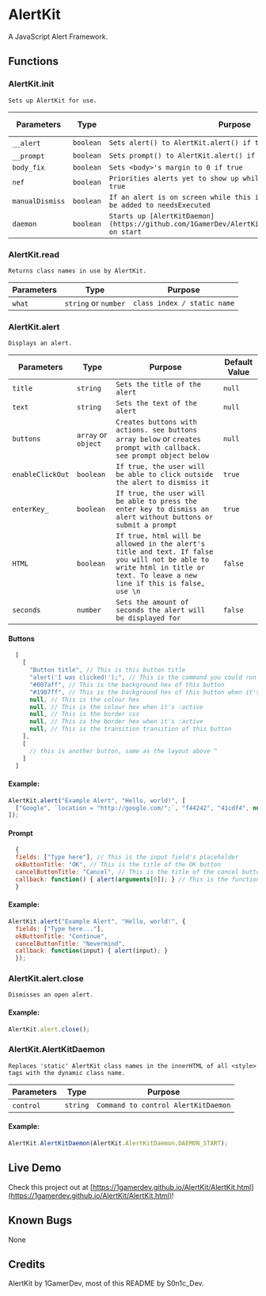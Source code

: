 # AlertKit
A JavaScript Alert Framework.

## Functions

### AlertKit.init

`Sets up AlertKit for use.`

Parameters | Type | Purpose | Default Value
---------- | ---- | ------------ | --------------
`__alert`  | `boolean` | `Sets alert() to AlertKit.alert() if true` | `false`
`__prompt`  | `boolean` | `Sets prompt() to AlertKit.alert() if true` | `false`
`body_fix` | `boolean` | `Sets <body>'s margin to 0 if true` | `true`
`nef` | `boolean` | `Priorities alerts yet to show up while delaying new alerts if true` | `false`
`manualDismiss` | `boolean` | `If an alert is on screen while this is true, new alerts will be added to needsExecuted` | `false`
`daemon` | `boolean` | `Starts up [AlertKitDaemon](https://github.com/1GamerDev/AlertKit#alertkitalertkitdaemon) on start` | `false`

### AlertKit.read

`Returns class names in use by AlertKit.`

Parameters | Type | Purpose
---------- | ---- | -------
`what`  | `string` or `number` | `class index / static name`

### AlertKit.alert

`Displays an alert.`

Parameters | Type | Purpose | Default Value
--------- | ---- | ------------ | -------------
`title` | `string` | `Sets the title of the alert` | `null`
`text`  | `string` | `Sets the text of the alert` | `null`
`buttons` | `array` or `object` | `Creates buttons with actions. see buttons array below` or `creates prompt with callback. see prompt object below` | `null`
`enableClickOut` | `boolean` | `If true, the user will be able to click outside the alert to dismiss it` | `true`
`enterKey_` | `boolean` | `If true, the user will be able to press the enter key to dismiss an alert without buttons or submit a prompt` | `true`
`HTML` | `boolean` | `If true, html will be allowed in the alert's title and text. If false you will not be able to write html in title or text. To leave a new line if this is false, use \n` | `false`
`seconds` | `number` | `Sets the amount of seconds the alert will be displayed for` | `false`

#### Buttons
```js
  [
    [
      "Button title", // This is this button title
      "alert('I was clicked!');", // This is the command you could run right when this button is clicked
      "#007aff", // This is the background hex of this button
      "#1987ff", // This is the background hex of this button when it's :active (held on to)
      null, // This is the colour hex
      null, // This is the colour hex when it's :active
      null, // This is the border css
      null, // This is the border hex when it's :active
      null, // This is the transition transition of this button
    ],
    [
      // this is another button, same as the layout above ^
    ]
  ]
```

#### Example:
```js
AlertKit.alert("Example Alert", "Hello, world!", [
  ["Google", `location = "http://google.com/";`, "f44242", "41cdf4", null, null, null, null, "250ms"]
]);
```

#### Prompt
```js
  {
  fields: ["Type here"], // This is the input field's placeholder
  okButtonTitle: "OK", // This is the title of the OK button
  cancelButtonTitle: "Cancel", // This is the title of the cancel button
  callback: function() { alert(arguments[0]); } // This is the function which handles the input
  }
```

#### Example:
```js
AlertKit.alert("Example Alert", "Hello, world!", {
  fields: ["Type here..."],
  okButtonTitle: "Continue",
  cancelButtonTitle: "Nevermind",
  callback: function(input) { alert(input); }
  });
```

### AlertKit.alert.close

`Dismisses an open alert.`

#### Example: 
```js
AlertKit.alert.close();
```

### AlertKit.AlertKitDaemon

`Replaces 'static' AlertKit class names in the innerHTML of all <style> tags with the dynamic class name.`

Parameters | Type | Purpose
---------- | ---- | -------
`control`  | `string` | `Command to control AlertKitDaemon`

#### Example: 
```js
AlertKit.AlertKitDaemon(AlertKit.AlertKitDaemon.DAEMON_START);
```

## Live Demo
Check this project out at [https://1gamerdev.github.io/AlertKit/AlertKit.html](https://1gamerdev.github.io/AlertKit/AlertKit.html)!

## Known Bugs
None

## Credits
AlertKit by 1GamerDev, most of this README by S0n1c_Dev.
